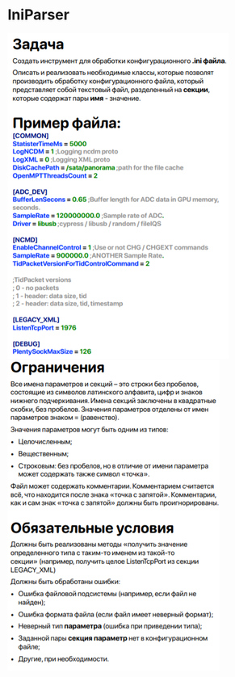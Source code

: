 ﻿# IniParser
![GitHub Logo](ParserForIniFile/ParserForIniFile/readme1.png)
![GitHub Logo](ParserForIniFile/ParserForIniFile/readme2.png)